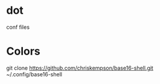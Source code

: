 # dot
conf files

# Colors
git clone https://github.com/chriskempson/base16-shell.git ~/.config/base16-shell
